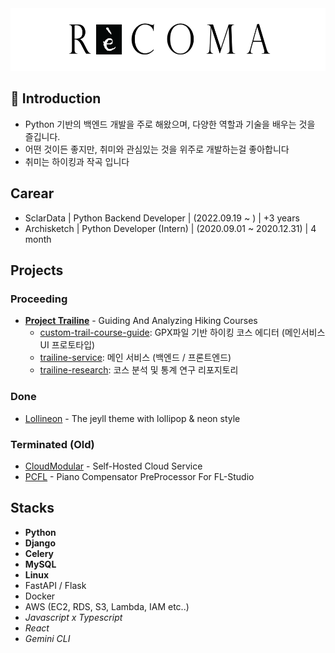 <div align="center">
  <img src="profile.png" alt="profile" height="100px" />
</div>


## 👋 Introduction
* Python 기반의 백엔드 개발을 주로 해왔으며, 다양한 역할과 기술을 배우는 것을 즐깁니다.<br>
* 어떤 것이든 좋지만, 취미와 관심있는 것을 위주로 개발하는걸 좋아합니다<br>
* 취미는 하이킹과 작곡 입니다<br>

## Carear
* SclarData | Python Backend Developer | (2022.09.19 ~ ) | +3 years
* Archisketch | Python Developer (Intern) | (2020.09.01 ~ 2020.12.31) | 4 month

## Projects

### Proceeding
* **[Project Trailine](https://github.com/users/recoma96/projects/5)** - Guiding And Analyzing Hiking Courses
  * [custom-trail-course-guide](https://github.com/recoma96/trail-course-guide): GPX파일 기반 하이킹 코스 에디터 (메인서비스 UI 프로토타입)
  * [trailine-service](https://github.com/recoma96/trailine): 메인 서비스 (백엔드 / 프론트엔드)
  * [trailine-research](https://github.com/recoma96/trailine-research): 코스 분석 및 통계 연구 리포지토리


### Done
* [Lollineon](https://github.com/sweetcase-production/lollineon) - The jeyll theme with lollipop & neon style

### Terminated (Old)
* [CloudModular](https://github.com/recoma96/cloudmodular) - Self-Hosted Cloud Service
* [PCFL](https://github.com/recoma96/pcfl) - Piano Compensator PreProcessor For FL-Studio




## Stacks

* **Python**
* **Django**
* **Celery**
* **MySQL**
* **Linux**
* FastAPI / Flask
* Docker
* AWS (EC2, RDS, S3, Lambda, IAM etc..)
* _Javascript x Typescript_
* _React_
* _Gemini CLI_

